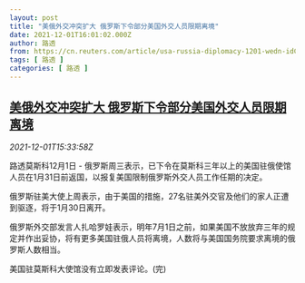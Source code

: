 ```yaml
---
layout: post
title: "美俄外交冲突扩大 俄罗斯下令部分美国外交人员限期离境"
date: 2021-12-01T16:01:02.000Z
author: 路透
from: https://cn.reuters.com/article/usa-russia-diplomacy-1201-wedn-idCNKBS2IG4B4
tags: [ 路透 ]
categories: [ 路透 ]
---
```

<!--1638374462000-->
[美俄外交冲突扩大 俄罗斯下令部分美国外交人员限期离境](https://cn.reuters.com/article/usa-russia-diplomacy-1201-wedn-idCNKBS2IG4B4)
------

<div>
<div><i>2021-12-01T15:33:58Z</i></div><p>路透莫斯科12月1日 - 俄罗斯周三表示，已下令在莫斯科三年以上的美国驻俄使馆人员在1月31日前返国，以报复美国限制俄罗斯外交人员工作任期的决定。</p><p>俄罗斯驻美大使上周表示，由于美国的措施，27名驻美外交官及他们的家人正遭到驱逐，将于1月30日离开。</p><p>俄罗斯外交部发言人扎哈罗娃表示，明年7月1日之前，如果美国不放放弃三年的规定并作出妥协，将有更多美国驻俄人员将离境，人数将与美国国务院要求离境的俄罗斯人数相当。</p><p>美国驻莫斯科大使馆没有立即发表评论。(完)</p>
</div>
